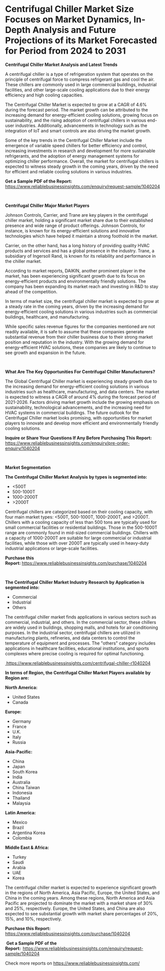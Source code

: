 <p><h1>Centrifugal Chiller Market Size Focuses on Market Dynamics, In-Depth Analysis and Future Projections of its Market Forecasted for Period from 2024 to 2031</h1></p><p><strong>Centrifugal Chiller Market Analysis and Latest Trends</strong></p>
<p><p>A centrifugal chiller is a type of refrigeration system that operates on the principle of centrifugal force to compress refrigerant gas and cool the air. These chillers are commonly used in large commercial buildings, industrial facilities, and other large-scale cooling applications due to their energy efficiency and high cooling capacities.</p><p>The Centrifugal Chiller Market is expected to grow at a CAGR of 4.6% during the forecast period. The market growth can be attributed to the increasing demand for energy-efficient cooling solutions, growing focus on sustainability, and the rising adoption of centrifugal chillers in various end-user industries. Additionally, advancements in technology such as the integration of IoT and smart controls are also driving the market growth.</p><p>Some of the key trends in the Centrifugal Chiller Market include the emergence of variable speed chillers for better efficiency and control, increasing investments in research and development for more sustainable refrigerants, and the adoption of energy management systems for optimizing chiller performance. Overall, the market for centrifugal chillers is expected to witness steady growth in the coming years, driven by the need for efficient and reliable cooling solutions in various industries.</p></p>
<p><strong>Get a Sample PDF of the Report:&nbsp;</strong> <a href="https://www.reliablebusinessinsights.com/enquiry/request-sample/1040204">https://www.reliablebusinessinsights.com/enquiry/request-sample/1040204</a></p>
<p>&nbsp;</p>
<p><strong>Centrifugal Chiller Major Market Players</strong></p>
<p><p>Johnson Controls, Carrier, and Trane are key players in the centrifugal chiller market, holding a significant market share due to their established presence and wide range of product offerings. Johnson Controls, for instance, is known for its energy-efficient solutions and innovative technologies which have helped it maintain a strong foothold in the market.</p><p>Carrier, on the other hand, has a long history of providing quality HVAC products and services and has a global presence in the industry. Trane, a subsidiary of Ingersoll Rand, is known for its reliability and performance in the chiller market.</p><p>According to market reports, DAIKIN, another prominent player in the market, has been experiencing significant growth due to its focus on energy-efficient products and environmentally friendly solutions. The company has been expanding its market reach and investing in R&D to stay ahead of the competition.</p><p>In terms of market size, the centrifugal chiller market is expected to grow at a steady rate in the coming years, driven by the increasing demand for energy-efficient cooling solutions in various industries such as commercial buildings, healthcare, and manufacturing.</p><p>While specific sales revenue figures for the companies mentioned are not readily available, it is safe to assume that these companies generate substantial revenue from their chiller business due to their strong market position and reputation in the industry. With the growing demand for energy-efficient HVAC solutions, these companies are likely to continue to see growth and expansion in the future.</p></p>
<p>&nbsp;</p>
<p><strong>What Are The Key Opportunities For Centrifugal Chiller Manufacturers?</strong></p>
<p><p>The Global Centrifugal Chiller market is experiencing steady growth due to the increasing demand for energy-efficient cooling solutions in various industries such as healthcare, manufacturing, and data centers. The market is expected to witness a CAGR of around 4% during the forecast period of 2021-2026. Factors driving market growth include the growing emphasis on sustainability, technological advancements, and the increasing need for HVAC systems in commercial buildings. The future outlook for the Centrifugal Chiller market looks promising, with opportunities for market players to innovate and develop more efficient and environmentally friendly cooling solutions.</p></p>
<p><strong>Inquire or Share Your Questions If Any Before Purchasing This Report:</strong> <a href="https://www.reliablebusinessinsights.com/enquiry/pre-order-enquiry/1040204">https://www.reliablebusinessinsights.com/enquiry/pre-order-enquiry/1040204</a></p>
<p>&nbsp;</p>
<p><strong>Market Segmentation</strong></p>
<p><strong>The Centrifugal Chiller Market Analysis by types is segmented into:</strong></p>
<p><ul><li><500T</li><li>500-1000T</li><li>1000-2000T</li><li>>2000T</li></ul></p>
<p><p>Centrifugal chillers are categorized based on their cooling capacity, with four main market types: <500T, 500-1000T, 1000-2000T, and >2000T. Chillers with a cooling capacity of less than 500 tons are typically used for small commercial facilities or residential buildings. Those in the 500-1000T range are commonly found in mid-sized commercial buildings. Chillers with a capacity of 1000-2000T are suitable for large commercial or industrial facilities, while those with over 2000T are typically used in heavy-duty industrial applications or large-scale facilities.</p></p>
<p><strong>Purchase this Report:&nbsp;</strong><a href="https://www.reliablebusinessinsights.com/purchase/1040204">https://www.reliablebusinessinsights.com/purchase/1040204</a></p>
<p>&nbsp;</p>
<p><strong>The Centrifugal Chiller Market Industry Research by Application is segmented into:</strong></p>
<p><ul><li>Commercial</li><li>Industrial</li><li>Others</li></ul></p>
<p><p>The centrifugal chiller market finds applications in various sectors such as commercial, industrial, and others. In the commercial sector, these chillers are widely used in buildings, shopping malls, and hotels for air conditioning purposes. In the industrial sector, centrifugal chillers are utilized in manufacturing plants, refineries, and data centers to control the temperature of equipment and processes. The "others" category includes applications in healthcare facilities, educational institutions, and sports complexes where precise cooling is required for optimal functioning.</p></p>
<p><a href="https://www.reliablebusinessinsights.com/centrifugal-chiller-r1040204">&nbsp;https://www.reliablebusinessinsights.com/centrifugal-chiller-r1040204</a></p>
<p><strong>In terms of Region, the Centrifugal Chiller Market Players available by Region are:</strong></p>
<p>
    <p> <strong> North America: </strong>
        <ul>
            <li>United States</li>
            <li>Canada</li>
        </ul>
        </p> 
    <p> <strong> Europe: </strong>
        <ul>
            <li>Germany</li>
            <li>France</li>
            <li>U.K.</li>
            <li>Italy</li>
            <li>Russia</li>
        </ul>
        </p> 
    <p> <strong> Asia-Pacific: </strong>
        <ul>
            <li>China</li>
            <li>Japan</li>
            <li>South Korea</li>
            <li>India</li>
            <li>Australia</li>
            <li>China Taiwan</li>
            <li>Indonesia</li>
            <li>Thailand</li>
            <li>Malaysia</li>
        </ul>
        </p> 
    <p> <strong> Latin America: </strong>
        <ul>
            <li>Mexico</li>
            <li>Brazil</li>
            <li>Argentina Korea</li>
            <li>Colombia</li>
        </ul>
        </p> 
    <p> <strong> Middle East & Africa: </strong>
        <ul>
            <li>Turkey</li>
            <li>Saudi</li>
            <li>Arabia</li>
            <li>UAE</li>
            <li>Korea</li>
        </ul>
    </p>
    </p>
<p><p>The centrifugal chiller market is expected to experience significant growth in the regions of North America, Asia Pacific, Europe, the United States, and China in the coming years. Among these regions, North America and Asia Pacific are projected to dominate the market with a market share of 30% and 25%, respectively. Europe, the United States, and China are also expected to see substantial growth with market share percentages of 20%, 15%, and 10%, respectively.</p></p>
<p><strong>Purchase this Report: </strong><a href="https://www.reliablebusinessinsights.com/purchase/1040204">https://www.reliablebusinessinsights.com/purchase/1040204</a></p>
<p>&nbsp;<strong>Get a Sample PDF of the Report:&nbsp;&nbsp;</strong><a href="https://www.reliablebusinessinsights.com/enquiry/request-sample/1040204">https://www.reliablebusinessinsights.com/enquiry/request-sample/1040204</a></p>
<p><strong></strong></p>
<p>Check more reports on <a href="https://www.reliablebusinessinsights.com/">https://www.reliablebusinessinsights.com/</a></p>